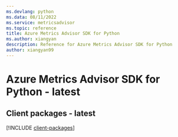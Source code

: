 ```yaml
---
ms.devlang: python
ms.data: 08/11/2022
ms.service: metricsadvisor
ms.topic: reference
title: Azure Metrics Advisor SDK for Python
ms.author: xiangyan
description: Reference for Azure Metrics Advisor SDK for Python
author: xiangyan99
---
```

# Azure Metrics Advisor SDK for Python - latest

## Client packages - latest
[!INCLUDE [client-packages](metrics-advisor-client-index.md)]